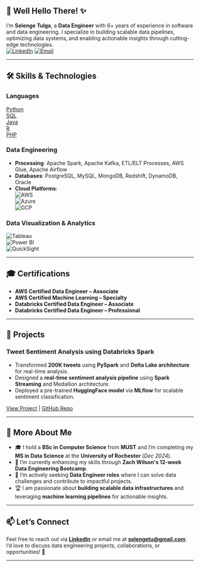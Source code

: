 ## 👋 Well Hello There! ✨  

I’m **Selenge Tulga**, a **Data Engineer** with 6+ years of experience in software and data engineering. I specialize in building scalable data pipelines, optimizing data systems, and enabling actionable insights through cutting-edge technologies.  
[![LinkedIn](https://img.shields.io/badge/LinkedIn-0077B5?style=for-the-badge&logo=linkedin&logoColor=white)](https://www.linkedin.com/in/selenge-tulga/)
[![Email](https://img.shields.io/badge/Email-D14836?style=for-the-badge&logo=gmail&logoColor=white)](mailto:selengetu@gmail.com)

---

## 🛠️ Skills & Technologies  

### **Languages**  
[Python](https://img.shields.io/badge/Python-3776AB?style=flat&logo=python&logoColor=white)  
[SQL](https://img.shields.io/badge/SQL-4479A1?style=flat&logo=MySQL&logoColor=white)  
[Java](https://img.shields.io/badge/Java-007396?style=flat&logo=java&logoColor=white)  
[R](https://img.shields.io/badge/R-276DC3?style=flat&logo=r&logoColor=white)  
[PHP](https://img.shields.io/badge/PHP-777BB4?style=flat&logo=php&logoColor=white)  

### **Data Engineering**  
- **Processing**: Apache Spark, Apache Kafka, ETL/ELT Processes, AWS Glue, Apache Airflow  
- **Databases**: PostgreSQL, MySQL, MongoDB, Redshift, DynamoDB, Oracle  
- **Cloud Platforms**:  
  ![AWS](https://img.shields.io/badge/AWS-232F3E?style=flat&logo=amazon-aws&logoColor=white)  
  ![Azure](https://img.shields.io/badge/Azure-0089D6?style=flat&logo=microsoft-azure&logoColor=white)  
  ![GCP](https://img.shields.io/badge/GCP-4285F4?style=flat&logo=google-cloud&logoColor=white)  

### **Data Visualization & Analytics**  
![Tableau](https://img.shields.io/badge/Tableau-E97627?style=flat&logo=tableau&logoColor=white)  
![Power BI](https://img.shields.io/badge/PowerBI-F2C811?style=flat&logo=power-bi&logoColor=black)  
![QuickSight](https://img.shields.io/badge/Amazon%20QuickSight-FF9900?style=flat&logo=amazonaws&logoColor=white)  

---

## 🎓 Certifications  

- **AWS Certified Data Engineer – Associate**  
- **AWS Certified Machine Learning – Specialty**  
- **Databricks Certified Data Engineer – Associate**  
- **Databricks Certified Data Engineer – Professional**  

---

## 🚀 Projects  

### **Tweet Sentiment Analysis using Databricks Spark**  
- Transformed **200K tweets** using **PySpark** and **Delta Lake architecture** for real-time analysis.  
- Designed a **real-time sentiment analysis pipeline** using **Spark Streaming** and Medallion architecture.  
- Deployed a pre-trained **HuggingFace model** via **MLflow** for scalable sentiment classification.  

[View Project](#) | [GitHub Repo](#)  

---

## 🧩 More About Me  

- 🎓 I hold a **BSc in Computer Science** from **MUST** and I’m completing my **MS in Data Science** at the **University of Rochester** (*Dec 2024*).  
- 🌱 I’m currently enhancing my skills through **Zach Wilson's 12-week Data Engineering Bootcamp**.  
- 💼 I’m actively seeking **Data Engineer roles** where I can solve data challenges and contribute to impactful projects.  
- 🏆 I am passionate about **building scalable data infrastructures** and leveraging **machine learning pipelines** for actionable insights.  

---

## 📫 Let’s Connect  

Feel free to reach out via **[LinkedIn](https://www.linkedin.com/in/selenge-tulga/)** or email me at **[selengetu@gmail.com](mailto:selengetu@gmail.com)**. I’d love to discuss data engineering projects, collaborations, or opportunities! 🚀  

---

